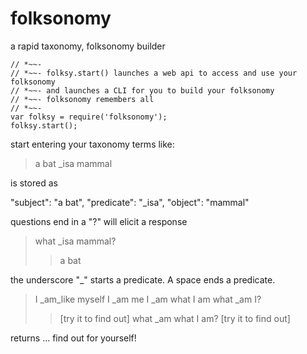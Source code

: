 
# folksonomy

a rapid taxonomy, folksonomy builder

    // *~~-
    // *~~- folksy.start() launches a web api to access and use your folksonomy
    // *~~- and launches a CLI for you to build your folksonomy
    // *~~- folksonomy remembers all
    // *~~-
    var folksy = require('folksonomy');
    folksy.start();

start entering your taxonomy terms
like:
>a bat _isa mammal

is stored as

   "subject": "a bat",
   "predicate": "_isa",
   "object": "mammal"

questions end in a "?" will elicit a response

>what _isa mammal?
>>a bat

the underscore "_" starts a predicate.  A space ends a predicate.

>I _am_like myself
>I _am me
>I _am what I am
>what _am I?
>>[try it to find out]
>what _am what I am?
>>[try it to find out]

returns ... find out for yourself!